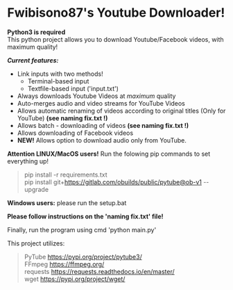 # Fwibisono87's Youtube Downloader!
**Python3 is required**  
This python project allows you to download Youtube/Facebook videos, with maximum quality!

***Current features:***
* Link inputs with two methods!
  * Terminal-based input  
  * Textfile-based input ('input.txt')
* Always downloads Youtube Videos at _maximum_ quality
* Auto-merges audio and video streams for YouTube Videos
* Allows automatic renaming of videos according to original titles (Only for YouTube) __(see naming fix.txt !)__  
* Allows batch - downloading of videos __(see naming fix.txt !)__  
* Allows downloading of Facebook videos
* __NEW!__ Allows option to download audio only from YouTube.


**Attention LINUX/MacOS users!**
Run the folowing pip commands to set everything up!
>pip install -r requirements.txt  
>pip install git+https://gitlab.com/obuilds/public/pytube@ob-v1 --upgrade

**Windows users:** 
please run the setup.bat

**Please follow instructions on the 'naming fix.txt' file!**

Finally, run the program using cmd 'python main.py'

This project utilizes:
>PyTube    https://pypi.org/project/pytube3/   
>FFmpeg    https://ffmpeg.org/   
>requests  https://requests.readthedocs.io/en/master/   
>wget      https://pypi.org/project/wget/   
